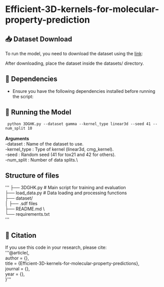 # Efficient-3D-kernels-for-molecular-property-prediction 

## 📥 Dataset Download 
To run the model, you need to download the dataset using the [link](https://drive.google.com/drive/folders/1F05h8623pwLuN4NF_AMTa1ilzYBzIdaL?usp=sharing):

After downloading, place the dataset inside the datasets/ directory.
## 🔧 Dependencies
* Ensure you have the following dependencies installed before running the script:

## 🚀 Running the Model

` python 3DGHK.py --dataset gamma --kernel_type linear3d --seed 41 --num_split 10`\
\
 **Arguments**\
-dataset : Name of the dataset to use.\
-kernel_type : Type of kernel (linear3d, cmg_kernel).\
-seed : Random seed (41 for tox21 and 42 for others).\
-num_split : Number of data splits.\

## Structure of files
'''
├── 3DGHK.py                # Main script for training and evaluation\
├── load_data.py            # Data loading and processing functions\
├── dataset/             \
│   ├── .sdf files   \
├── README.md        \             
└── requirements.txt       \
'''

## 📝 Citation

If you use this code in your research, please cite: \
'''@article{,\
  author    = {},\
  title     = {Efficient-3D-kernels-for-molecular-property-predictions},\
  journal   = {},\
  year      = {},\
}'''
